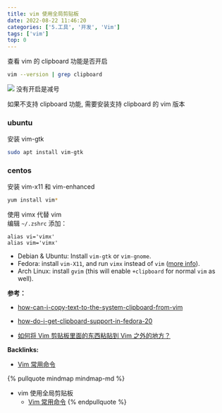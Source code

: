 ```yaml
---
title: vim 使用全局剪贴板
date: 2022-08-22 11:46:20
categories: ['5.工具', '开发', 'Vim']
tags: ['vim']
top: 0
---
```



查看 vim 的 clipboard 功能是否开启

```sh
vim --version | grep clipboard
```
![](/images/2325099-c78cfca714ce958a.png) 没有开启是减号

如果不支持 clipboard 功能, 需要安装支持 clipboard 的 vim 版本
  
  
### ubuntu

安装 vim-gtk

```sh
sudo apt install vim-gtk
```
  
  
### centos

安装 vim-x11 和 vim-enhanced

```sh
yum install vim*
```

使用 vimx 代替 vim  
编辑 `~/.zshrc` 添加：

```
alias vi='vimx'
alias vim='vimx'
```

*   Debian & Ubuntu: Install `vim-gtk` or `vim-gnome`.
*   Fedora: install `vim-X11`, and run `vimx` instead of `vim` ([more info](https://link.jianshu.com?t=https%3A%2F%2Fvi.stackexchange.com%2Fq%2F2063%2F51)).
*   Arch Linux: install `gvim` (this will enable `+clipboard` for normal `vim` as well).

**参考：**

- [how-can-i-copy-text-to-the-system-clipboard-from-vim](https://link.jianshu.com?t=https%3A%2F%2Fvi.stackexchange.com%2Fquestions%2F84%2Fhow-can-i-copy-text-to-the-system-clipboard-from-vim)

- [how-do-i-get-clipboard-support-in-fedora-20](https://link.jianshu.com?t=https%3A%2F%2Fvi.stackexchange.com%2Fquestions%2F2063%2Fhow-do-i-get-clipboard-support-in-fedora-20)

- [如何将 Vim 剪贴板里面的东西粘贴到 Vim 之外的地方？](https://link.jianshu.com?t=https%3A%2F%2Fwww.zhihu.com%2Fquestion%2F19863631)

**Backlinks:**

- [Vim 常用命令](../14dab12572d9fd706144fe09626534625a2a2eb8)

{% pullquote mindmap mindmap-md %}
- vim 使用全局剪贴板
  - [Vim 常用命令](../14dab12572d9fd706144fe09626534625a2a2eb8)
{% endpullquote %}